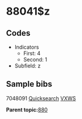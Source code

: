 # 88041$z

## Codes

-   Indicators
    -   First: 4
    -   Second: 1
-   Subfield: z

## Sample bibs

7048091 [Quicksearch](https://search.library.yale.edu/catalog/7048091) [VXWS](http://prodorbis.library.yale.edu:7014/vxws/GetHoldingsService?bibId=7048091)

**Parent topic:**[880](../../tags/880/880.md)

